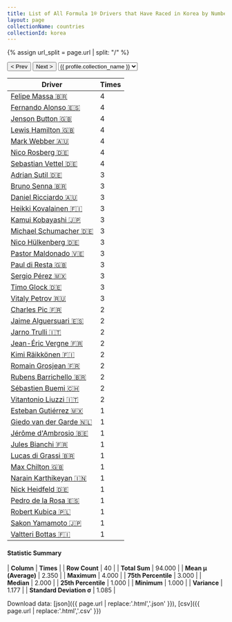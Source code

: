 ```yaml
---
title: List of All Formula 1® Drivers that Have Raced in Korea by Number of Times
layout: page
collectionName: countries
collectionId: korea
---
```


{% assign url_split = page.url | split: "/" %}
<div id="collection-navigation">
<button onclick="selector.options[selector.selectedIndex-1].value && (window.location = selector.options[selector.selectedIndex-1].value);">&lt; Prev</button>
<button onclick="selector.options[selector.selectedIndex+1].value && (window.location = selector.options[selector.selectedIndex+1].value);">Next &gt;</button>
<select id="selector" onchange="this.options[this.selectedIndex].value && (window.location = this.options[this.selectedIndex].value);">
  {% for collectionId in site.data[page.collectionName].refs %}
    {% if collectionId == page.collectionId %}
      {% assign selected = "selected" %}
    {% else %}
      {% assign selected = "" %}
    {% endif %}
    {% assign profile = site.data[page.collectionName][collectionId].profile %}
    <option value="/f1/{{ page.collectionName }}/{{ collectionId }}/{{ url_split[4] }}" {{ selected }}>{{ profile.collection_name }}</option>
  {% endfor %}
</select>
</div>

| Driver | Times |
|--|--|
| [Felipe Massa 🇧🇷](/f1/drivers/massa) | 4 |
| [Fernando Alonso 🇪🇸](/f1/drivers/alonso) | 4 |
| [Jenson Button 🇬🇧](/f1/drivers/button) | 4 |
| [Lewis Hamilton 🇬🇧](/f1/drivers/hamilton) | 4 |
| [Mark Webber 🇦🇺](/f1/drivers/webber) | 4 |
| [Nico Rosberg 🇩🇪](/f1/drivers/rosberg) | 4 |
| [Sebastian Vettel 🇩🇪](/f1/drivers/vettel) | 4 |
| [Adrian Sutil 🇩🇪](/f1/drivers/sutil) | 3 |
| [Bruno Senna 🇧🇷](/f1/drivers/bruno_senna) | 3 |
| [Daniel Ricciardo 🇦🇺](/f1/drivers/ricciardo) | 3 |
| [Heikki Kovalainen 🇫🇮](/f1/drivers/kovalainen) | 3 |
| [Kamui Kobayashi 🇯🇵](/f1/drivers/kobayashi) | 3 |
| [Michael Schumacher 🇩🇪](/f1/drivers/michael_schumacher) | 3 |
| [Nico Hülkenberg 🇩🇪](/f1/drivers/hulkenberg) | 3 |
| [Pastor Maldonado 🇻🇪](/f1/drivers/maldonado) | 3 |
| [Paul di Resta 🇬🇧](/f1/drivers/resta) | 3 |
| [Sergio Pérez 🇲🇽](/f1/drivers/perez) | 3 |
| [Timo Glock 🇩🇪](/f1/drivers/glock) | 3 |
| [Vitaly Petrov 🇷🇺](/f1/drivers/petrov) | 3 |
| [Charles Pic 🇫🇷](/f1/drivers/pic) | 2 |
| [Jaime Alguersuari 🇪🇸](/f1/drivers/alguersuari) | 2 |
| [Jarno Trulli 🇮🇹](/f1/drivers/trulli) | 2 |
| [Jean-Éric Vergne 🇫🇷](/f1/drivers/vergne) | 2 |
| [Kimi Räikkönen 🇫🇮](/f1/drivers/raikkonen) | 2 |
| [Romain Grosjean 🇫🇷](/f1/drivers/grosjean) | 2 |
| [Rubens Barrichello 🇧🇷](/f1/drivers/barrichello) | 2 |
| [Sébastien Buemi 🇨🇭](/f1/drivers/buemi) | 2 |
| [Vitantonio Liuzzi 🇮🇹](/f1/drivers/liuzzi) | 2 |
| [Esteban Gutiérrez 🇲🇽](/f1/drivers/gutierrez) | 1 |
| [Giedo van der Garde 🇳🇱](/f1/drivers/garde) | 1 |
| [Jérôme d'Ambrosio 🇧🇪](/f1/drivers/ambrosio) | 1 |
| [Jules Bianchi 🇫🇷](/f1/drivers/jules_bianchi) | 1 |
| [Lucas di Grassi 🇧🇷](/f1/drivers/grassi) | 1 |
| [Max Chilton 🇬🇧](/f1/drivers/chilton) | 1 |
| [Narain Karthikeyan 🇮🇳](/f1/drivers/karthikeyan) | 1 |
| [Nick Heidfeld 🇩🇪](/f1/drivers/heidfeld) | 1 |
| [Pedro de la Rosa 🇪🇸](/f1/drivers/rosa) | 1 |
| [Robert Kubica 🇵🇱](/f1/drivers/kubica) | 1 |
| [Sakon Yamamoto 🇯🇵](/f1/drivers/yamamoto) | 1 |
| [Valtteri Bottas 🇫🇮](/f1/drivers/bottas) | 1 |

#### Statistic Summary

| **Column** | **Times** |
| **Row Count** | 40 |
| **Total Sum** | 94.000 |
| **Mean μ (Average)** | 2.350 |
| **Maximum** | 4.000 |
| **75th Percentile** | 3.000 |
| **Median** | 2.000 |
| **25th Percentile** | 1.000 |
| **Minimum** | 1.000 |
| **Variance** | 1.177 |
| **Standard Deviation σ** | 1.085 |

Download data: [json]({{ page.url | replace:'.html','.json' }}), [csv]({{ page.url | replace:'.html','.csv' }})
